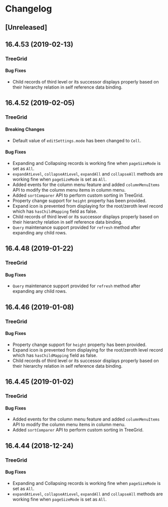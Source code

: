 # Changelog

## [Unreleased]

## 16.4.53 (2019-02-13)

### TreeGrid

#### Bug Fixes

- Child records of third level or its successor displays properly based on their hierarchy relation in self reference data binding.

## 16.4.52 (2019-02-05)

### TreeGrid

#### Breaking Changes

- Default value of `editSettings.mode` has been changed to `Cell`.

#### Bug Fixes

- Expanding and Collapsing records is working fine when `pageSizeMode` is set as `All`.
- `expandAtLevel`, `collapseAtLevel`, `expandAll` and `collapseAll` methods are working fine when `pageSizeMode` is set as `All`.
- Added events for the column menu feature and added `columnMenuItems` API to modify the column menu items in column menu.
- Added `sortComparer` API to perform custom sorting in TreeGrid.
- Property change support for `height` property has been provided.
- Expand icon is prevented from displaying for the root/zeroth level record which has `hasChildMapping` field as false.
- Child records of third level or its successor displays properly based on their hierarchy relation in self reference data binding.
- `Query` maintenance support provided for `refresh` method after expanding any child rows.

## 16.4.48 (2019-01-22)

### TreeGrid

#### Bug Fixes

- `Query` maintenance support provided for `refresh` method after expanding any child rows.

## 16.4.46 (2019-01-08)

### TreeGrid

#### Bug Fixes

- Property change support for `height` property has been provided.
- Expand icon is prevented from displaying for the root/zeroth level record which has `hasChildMapping` field as false.
- Child records of third level or its successor displays properly based on their hierarchy relation in self reference data binding.

## 16.4.45 (2019-01-02)

### TreeGrid

#### Bug Fixes

- Added events for the column menu feature and added `columnMenuItems` API to modify the column menu items in column menu.
- Added `sortComparer` API to perform custom sorting in TreeGrid.

## 16.4.44 (2018-12-24)

### TreeGrid

#### Bug Fixes

- Expanding and Collapsing records is working fine when `pageSizeMode` is set as `All`.
- `expandAtLevel`, `collapseAtLevel`, `expandAll` and `collapseAll` methods are working fine when `pageSizeMode` is set as `All`.
